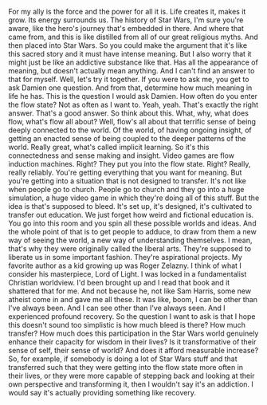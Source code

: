  For my ally is the force and the power for all it is. Life creates it, makes it grow. Its energy surrounds us. The history of Star Wars, I'm sure you're aware, like the hero's journey that's embedded in there. And where that came from, and this is like distilled from all of our great religious myths. And then placed into Star Wars. So you could make the argument that it's like this sacred story and it must have intense meaning. But I also worry that it might just be like an addictive substance like that. Has all the appearance of meaning, but doesn't actually mean anything. And I can't find an answer to that for myself. Well, let's try it together. If you were to ask me, you get to ask Damien one question. And from that, determine how much meaning in life he has. This is the question I would ask Damien. How often do you enter the flow state? Not as often as I want to. Yeah, yeah. That's exactly the right answer. That's a good answer. So think about this. What, why, what does flow, what's flow all about? Well, flow's all about that terrific sense of being deeply connected to the world. Of the world, of having ongoing insight, of getting an enacted sense of being coupled to the deeper patterns of the world. Really great, what's called implicit learning. So it's this connectedness and sense making and insight. Video games are flow induction machines. Right? They put you into the flow state. Right? Really, really reliably. You're getting everything that you want for meaning. But you're getting into a situation that is not designed to transfer. It's not like when people go to church. People go to church and they go into a huge simulation, a huge video game in which they're doing all of this stuff. But the idea is that's supposed to bleed. It's set up, it's designed, it's cultivated to transfer out education. We just forget how weird and fictional education is. You go into this room and you spin all these possible worlds and ideas. And the whole point of that is to get people to adduce, to draw from them a new way of seeing the world, a new way of understanding themselves. I mean, that's why they were originally called the liberal arts. They're supposed to liberate us in some important fashion. They're aspirational projects. My favorite author as a kid growing up was Roger Zelazny. I think of what I consider his masterpiece, Lord of Light. I was locked in a fundamentalist Christian worldview. I'd been brought up and I read that book and it shattered that for me. And not because he, not like Sam Harris, some new atheist come in and gave me all these. It was like, boom, I can be other than I've always been. And I can see other than I've always seen. And I experienced profound recovery. So the question I want to ask is that I hope this doesn't sound too simplistic is how much bleed is there? How much transfer? How much does this participation in the Star Wars world genuinely enhance their capacity for wisdom in their lives? Is it transformative of their sense of self, their sense of world? And does it afford measurable increase? So, for example, if somebody is doing a lot of Star Wars stuff and that transferred such that they were getting into the flow state more often in their lives, or they were more capable of stepping back and looking at their own perspective and transforming it, then I wouldn't say it's an addiction. I would say it's actually providing something like recovery.